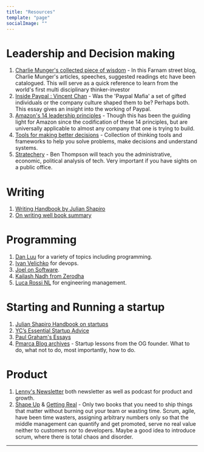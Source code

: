 ```yaml
---
title: "Resources"
template: "page"
socialImage: ""
---
```


# Leadership and Decision making

1. [Charlie Munger's collected piece of wisdom](https://fs.blog/intellectual-giants/charlie-munger/) - In this Farnam street blog, Charlie Munger's articles, speeches, suggested readings etc have been catalogued. This will serve as a quick reference to learn from the world's first multi disciplinary thinker-investor
2. [Inside Paypal : Vincent Chan](http://www.paulgraham.com/paypal.html) - Was the 'Paypal Mafia' a set of gifted individuals or the company culture shaped them to be? Perhaps both. This essay gives an insight into the working of Paypal.
3. [Amazon's 14 leadership principles](https://www.amazon.jobs/content/en/our-workplace/leadership-principles) - Though this has been the guiding light for Amazon since the codification of these 14 principles, but are universally applicable to almost any company that one is trying to build.
4. [Tools for making better decisions](https://untools.co/) - Collection of thinking tools and frameworks to help you solve problems, make decisions and understand systems.
5. [Stratechery](https://stratechery.com/) - Ben Thompson will teach you the administrative, economic, political analysis of tech. Very important if you have sights on a public office.

# Writing 

1. [Writing Handbook by Julian Shapiro](https://www.julian.com/guide/write/intro)
2. [On writing well book summary](https://www.grahammann.net/book-notes/on-writing-well-william-zinsser)

# Programming

1. [Dan Luu](https://danluu.com/) for a variety of topics including programming.
2. [Ivan Velichko](https://iximiuz.com/en/) for devops.
3. [Joel on Software](https://www.joelonsoftware.com/).
4. [Kailash Nadh from Zerodha](nadh.in)
5. [Luca Rossi NL](https://refactoring.fm/) for engineering management.

# Starting and Running a startup

1. [Julian Shapiro Handbook on startups](https://www.julian.com/guide/startup/intro)
2. [YC’s Essential Startup Advice](https://www.ycombinator.com/blog/ycs-essential-startup-advice/)
3. [Paul Graham's Essays](http://paulgraham.com/articles.html)
4. [Pmarca Blog archives](https://pmarchive.com/) - Startup lessons from the OG founder. What to do, what not to do, most importantly, how to do.

# Product

1. [Lenny's Newsletter](https://www.lennysnewsletter.com/) both newsletter as well as podcast for product and growth.
2. [Shape Up](https://basecamp.com/books/shapeup) & [Getting Real](https://basecamp.com/books/getting-real) - Only two books that you need to ship things that matter without burning out your team or wasting time. Scrum, agile, have been time wasters, assigning arbitrary numbers only so that the middle management can quantify and get promoted, serve no real value neither to customers nor to developers. Maybe a good idea to introduce scrum, where there is total chaos and disorder.

----
